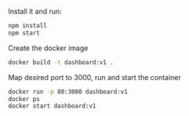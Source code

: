
Install it and run:

```sh
npm install
npm start
```

Create the docker image

```sh
docker build -t dashboard:v1 .
```
Map desired port to 3000, run and start the container
```sh
docker run -p 80:3000 dashboard:v1 
docker ps
docker start dashboard:v1
```

